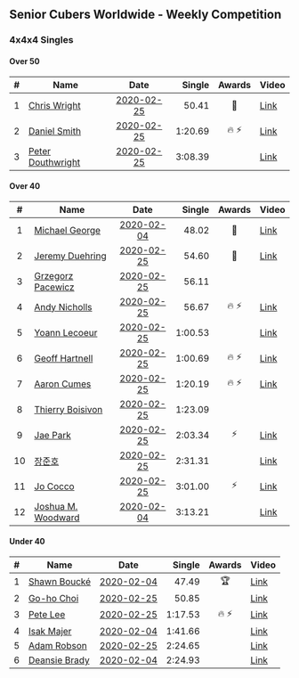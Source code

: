 ## Senior Cubers Worldwide - Weekly Competition
### 4x4x4 Singles

#### Over 50

| # | Name | Date | Single | Awards | Video |
| :--: | -- | :--: | --: | :--: | -- |
| 1 | [Chris Wright](../persons/chris_wright.md) | [2020-02-25](2020-02-25.md) | 50.41 | 🥈 | [Link](https://www.facebook.com/events/805797596592397/permalink/808666752972148/) |
| 2 | [Daniel Smith](../persons/daniel_smith.md) | [2020-02-25](2020-02-25.md) | 1:20.69 | 🔥 ⚡ | [Link](https://www.facebook.com/events/805797596592397/permalink/806362596535897/) |
| 3 | [Peter Douthwright](../persons/peter_douthwright.md) | [2020-02-25](2020-02-25.md) | 3:08.39 |  | [Link](https://www.facebook.com/events/805797596592397/permalink/808006496371507/) |

#### Over 40

| # | Name | Date | Single | Awards | Video |
| :--: | -- | :--: | --: | :--: | -- |
| 1 | [Michael George](../persons/michael_george.md) | [2020-02-04](2020-02-04.md) | 48.02 | 🥇 | [Link](https://www.facebook.com/michael.george.545/videos/10212920017115516/) |
| 2 | [Jeremy Duehring](../persons/jeremy_duehring.md) | [2020-02-25](2020-02-25.md) | 54.60 | 🥉 | [Link](https://www.facebook.com/events/805797596592397/permalink/809541269551363/) |
| 3 | [Grzegorz Pacewicz](../persons/grzegorz_pacewicz.md) | [2020-02-25](2020-02-25.md) | 56.11 |  | |
| 4 | [Andy Nicholls](../persons/andy_nicholls.md) | [2020-02-25](2020-02-25.md) | 56.67 | 🔥 ⚡ | [Link](https://www.facebook.com/events/805797596592397/permalink/808258373012986/) |
| 5 | [Yoann Lecoeur](../persons/yoann_lecoeur.md) | [2020-02-25](2020-02-25.md) | 1:00.53 |  | [Link](https://www.facebook.com/events/805797596592397/permalink/808608119644678/) |
| 6 | [Geoff Hartnell](../persons/geoff_hartnell.md) | [2020-02-25](2020-02-25.md) | 1:00.69 | 🔥 ⚡ | [Link](https://www.facebook.com/events/805797596592397/permalink/809463586225798/) |
| 7 | [Aaron Cumes](../persons/aaron_cumes.md) | [2020-02-25](2020-02-25.md) | 1:20.19 | 🔥 ⚡ | [Link](https://www.facebook.com/events/805797596592397/permalink/808568046315352/) |
| 8 | [Thierry Boisivon](../persons/thierry_boisivon.md) | [2020-02-25](2020-02-25.md) | 1:23.09 |  | |
| 9 | [Jae Park](../persons/jae_park.md) | [2020-02-25](2020-02-25.md) | 2:03.34 | ⚡ | [Link](https://www.facebook.com/events/805797596592397/permalink/806066883232135/) |
| 10 | [장준호](../persons/장준호.md) | [2020-02-25](2020-02-25.md) | 2:31.31 |  | [Link](https://www.facebook.com/events/805797596592397/permalink/810015492837274/) |
| 11 | [Jo Cocco](../persons/jo_cocco.md) | [2020-02-25](2020-02-25.md) | 3:01.00 | ⚡ | [Link](https://www.facebook.com/events/805797596592397/permalink/809394926232664/) |
| 12 | [Joshua M. Woodward](../persons/joshua_m._woodward.md) | [2020-02-04](2020-02-04.md) | 3:13.21 |  | [Link](https://www.facebook.com/joshua.m.woodward.9/videos/10157599917355342/) |

#### Under 40

| # | Name | Date | Single | Awards | Video |
| :--: | -- | :--: | --: | :--: | -- |
| 1 | [Shawn Boucké](../persons/shawn_boucke.md) | [2020-02-04](2020-02-04.md) | 47.49 | 🏆 | [Link](https://www.facebook.com/groups/1604105099735401/permalink/2134991299980109/) |
| 2 | [Go-ho Choi](../persons/go-ho_choi.md) | [2020-02-25](2020-02-25.md) | 50.85 |  | [Link](https://www.facebook.com/events/805797596592397/permalink/805989376573219/) |
| 3 | [Pete Lee](../persons/pete_lee.md) | [2020-02-25](2020-02-25.md) | 1:17.53 | 🔥 ⚡ | [Link](https://www.facebook.com/events/805797596592397/permalink/808919202946903/) |
| 4 | [Isak Majer](../persons/isak_majer.md) | [2020-02-04](2020-02-04.md) | 1:41.66 |  | [Link](https://www.facebook.com/groups/1604105099735401/permalink/2139081646237741/) |
| 5 | [Adam Robson](../persons/adam_robson.md) | [2020-02-25](2020-02-25.md) | 2:24.65 |  | [Link](https://www.facebook.com/events/805797596592397/permalink/809621066210050/) |
| 6 | [Deansie Brady](../persons/deansie_brady.md) | [2020-02-04](2020-02-04.md) | 2:24.93 |  | [Link](https://www.facebook.com/groups/1604105099735401/permalink/2139163042896268/) |


<!-- Global site tag (gtag.js) - Google Analytics -->
<script async src="https://www.googletagmanager.com/gtag/js?id=UA-86348435-3"></script>
<script>window.dataLayer = window.dataLayer || []; function gtag() {dataLayer.push(arguments);} gtag('js', new Date()); gtag('config', 'UA-86348435-3');</script>
